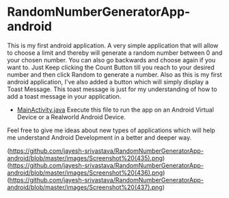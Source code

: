 # RandomNumberGeneratorApp-android

This is my first android application. A very simple application that will allow to choose a limit and thereby will generate a random number between 0 and your chosen number. You can also go backwards and choose again if you want to.
Just Keep clicking the Count Button till you reach to your desired number and then click Random to generate a number.
Also as this is my first android application, I've also added a button which will simply display a Toast Message. This toast message is just for my understanding of how to add a toast message in your application.

* [MainActivity.java](https://github.com/jayesh-srivastava/RandomNumberGeneratorApp-android/blob/master/app/src/main/java/com/example/myfirstappcodelabs/MainActivity.java)
Execute this file to run the app on an Android Virtual Device or a Realworld Android Device.

Feel free to give me ideas about new types of applications which will help me understand Android Development in a better and deeper way.



(https://github.com/jayesh-srivastava/RandomNumberGeneratorApp-android/blob/master/images/Screenshot%20(435).png)
(https://github.com/jayesh-srivastava/RandomNumberGeneratorApp-android/blob/master/images/Screenshot%20(436).png)
(https://github.com/jayesh-srivastava/RandomNumberGeneratorApp-android/blob/master/images/Screenshot%20(437).png)




